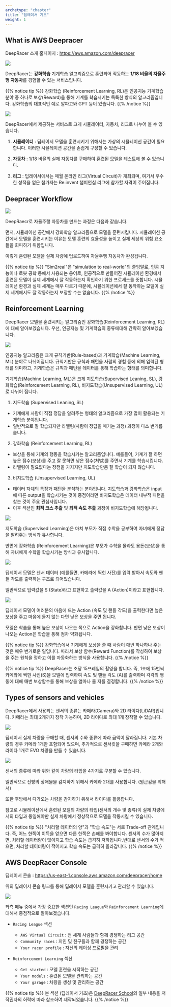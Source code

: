 ```yaml
---
archetype: "chapter"
title: "딥레이서 기초"
weight: 1
---
```


## What is AWS Deepracer

DeepRacer 소개 홈페이지 : <https://aws.amazon.com/deepracer>

![](./images/basics-01.png)

DeepRacer는 **강화학습** 기계학습 알고리즘으로 훈련되어 작동하는 **1/18 비율의 자율주행 자동차**를 경험할 수 있는 서비스입니다. 

{{% notice tip %}}
강화학습 (Reinforcement Learning, RL)은 인공지능 기계학습 분야 중 하나로 보상(Reward)을 통해 기계를 학습시키는 독특한 방식의 알고리즘입니다. 강화학습의 대표적인 예로 알파고와 GPT 등이 있습니다.
{{% /notice %}}

![](./images/basics-02.png)

DeepRacer에서 제공하는 서비스로 크게 시뮬레이터, 자동차, 리그로 나누어 볼 수 있습니다.

1. **시뮬레이터** : 딥레이서 모델을 훈련시키기 위해서는 가상의 시뮬레이션 공간이 필요합니다. 이러한 시뮬레이션 공간을 손쉽게 구성할 수 있습니다.


2. **자동차** : 1/18 비율의 실제 자동차를 구매하여 훈련된 모델을 테스트해 볼 수 있습니다.

3. **리그** : 딥레이서에서는 매월 온라인 리그(Virtual Circuit)가 개최되며, 여기서 우수한 성적을 얻은 참가자는 Re:invent 챔피언십 리그에 참가할 자격이 주어집니다.


## Deepracer Workflow

![](./images/basics-03.png)

DeepRaecr로 자율주행 자동차를 만드는 과정은 다음과 같습니다.

먼저, 시뮬레이션 공간에서 강화학습 알고리즘으로 모델을 훈련시킵니다. 시뮬레이션 공간에서 모델을 훈련시키는 이유는 모델 훈련의 효율성을 높이고 실제 세상의 위험 요소들을 회피하기 위함입니다.

이렇게 훈련된 모델을 실제 차량에 업로드하여 자율주행 자동차가 완성됩니다.

{{% notice tip %}}
"Sim2real"은 "simulation to real-world"의 줄임말로, 인공 지능이나 로봇 공학 등에서 사용되는 용어로, 인공적으로 만들어진 시뮬레이션 환경에서 훈련된 모델이 실제 세계에서 잘 작동하는지 확인하기 위한 프로세스를 뜻합니다. 시뮬레이션 환경과 실제 세계는 매우 다르기 때문에, 시뮬레이션에서 잘 동작하는 모델이 실제 세계에서도 잘 작동하는지 보장할 수는 없습니다.
{{% /notice %}}


## Reinforcement Learning

DeepRacer 모델을 훈련시키는 알고리즘인 강화학습(Reinforcement Learning, RL)에 대해 알아보겠습니다. 우선, 인공지능 및 기계학습의 종류에대해 간략히 알아보겠습니다.

![](./images/basics-04.png)

인공지능 알고리즘은 크게 규칙기반(Rule-based)과 기계학습(Machine Learning, ML) 분야로 나뉘어집니다. 규칙기반은 규칙과 패턴을 사람의 경험 등에 의해 입력된 형태를 의미하고, 기계학습은 규칙과 패턴을 데이터를 통해 학습하는 형태를 의미합니다.

기계학습(Machine Learning, ML)은 크게 지도학습(Supervised Leaning, SL), 강화학습(Reinforcement Learning, RL), 비지도학습(Unsupervised Learning, UL)
로 나뉘어 집니다.

1. 지도학습 (Supervised Leaning, SL)
  - 기계에게 사람이 직접 정답을 알려주는 형태의 알고리즘으로 가장 많이 활용되는 기계학습 분야입니다.
  - 일반적으로 잘 학습되지만 라벨링(사람이 정답을 매기는 과정) 과정이 다소 번거롭습니다.

2. 강화학습 (Reinforcement Learning, RL)
  - 보상을 통해 기계의 행동을 학습시키는 알고리즘입니다. 예를들어, 기계가 잘 하면 높은 점수(보상)를 주고 잘 못하면 낮은 점수(처벌)를 주면서 기계를 학습시킵니다.
  - 라벨링이 필요없다는 장점을 가지지만 지도학습만큼 잘 학습이 되지 않습니다.

3. 비지도학습 (Unsupervised Learning, UL)
  - 데이터 자체의 특징과 패턴을 분석하는 분야입니다. 지도학습과 강화학습은 input에 따른 output을 학습시키는 것이 중점이라면 비지도학습은 데이터 내부적 패턴을 찾는 것이 주요 관심사입니다.
  - 이후 섹션인 **최적 코스 추출** 및 **최적 속도 추출** 과정이 비지도학습에 해당됩니다.

![](./images/basics-05.png)

지도학습 (Supervised Learning)은 마치 부모가 직접 수학을 공부하여 자녀에게 정답을 알려주는 방식과 유사합니다.

반면에 강화학습 (Reinforcement Learning)은 부모가 수학을 몰라도 용돈(보상)을 통해 자녀에게 수학을 학습시키는 방식과 유사합니다.

![](./images/basics-06.png)

딥레이서 모델은 센서 데이터 (예를들면, 카메라에 찍힌 사진)를 입력 받아서 속도와 핸들 각도를 출력하는 구조로 되어있습니다.

일반적으로 입력값을 S (State)라고 표현하고 출력값을 A (Action)이라고 표현합니다.

![](./images/basics-07.png)

딥레이서 모델이 여러분의 마음에 드는 Action (속도 및 핸들 각도)을 출력한다면 높은 보상을 주고 마음에 들지 않는 다면 낮은 보상을 주면 됩니다.

모델은 학습을 통해 높은 보상이 나오는 쪽으로 Action을 강화합니다. 반면 낮은 보상이 나오는 Action은 학습을 통해 점차 약화됩니다.

{{% notice tip %}}
강화학습에서 기계에게 보상을 줄 때 사람이 매번 하나하나 주는 것은 매우 번거로운 일입니다. 따라서 보상 함수(Reward Function)를 작성하여 보상을 주는 원칙을 정하고 이를 자동화하는 방식을 사용합니다.
{{% /notice %}}

{{% notice tip %}}
DeepRacer는 초당 15프레임의 촬영을 합니다. 즉, 1초에 15번씩 카메라에 찍힌 사진(S)을 모델에 입력하여 속도 및 핸들 각도 (A)를 출력하며 각각의 행동에 대해 매번 보상함수를 통해 보상을 얼마나 줄 지를 결정합니다.
{{% /notice %}}


## Types of sensors and vehicles

DeepRacer에서 사용되는 센서의 종류는 카메라(Camera)와 2D 라이다(LiDAR)입니다. 카메라는 최대 2개까지 장착 가능하며, 2D 라이다로 최대 1개 장착할 수 있습니다.

![](./images/basics-08.png)

딥레이서 실제 차량을 구매할 때, 센서의 수와 종류에 따라 금액이 달라집니다. 기본 차량의 경우 카메라 1개만 포함되어 있으며, 추가적으로 센서킷을 구매하면 카메라 2개와 라이다 1개로 EVO 차량을 만들 수 있습니다.

![](./images/basics-09.png)

센서의 종류에 따라 위와 같이 차량의 타입을 4가지로 구분할 수 있습니다. 

일반적으로 전방의 장애물을 감지하기 위해서 카메라 2대를 사용합니다. (원근감을 위해서) 

또한 후방에서 다가오는 차량을 감지하기 위해서 라이다를 활용합니다.

참고로 시뮬레이션에서 훈련된 모델의 차량의 타입(센서의 개수 및 종류)이 실제 차량에서의 타입과 동일해야만 실제 차량에서 정상적으로 모델을 작동시킬 수 있습니다.

{{% notice tip %}}
"처리할 데이터의 양"과 "학습 속도"는 서로 Trade-off 관계입니다. 즉, 어느 한쪽이 이득을 얻으면 다른 한쪽은 손해를 봐야합니다. 센서의 수가 많아지면, 처리할 데이터량이 많아지고 학습 속도는 급격히 저하됩니다.반대로 센서의 수가 적으면, 처리할 데이터량이 적어지고 학습 속도는 급격히 올라갑니다.
{{% /notice %}}


## AWS DeepRacer Console

딥레이서 콘솔 : <https://us-east-1.console.aws.amazon.com/deepracer/home>

위의 딥레이서 콘솔 링크를 통해 딥레이서 모델을 훈련시키고 관리할 수 있습니다.

![](./images/basics-10.png)

좌측 메뉴 중에서 가장 중요한 섹션인 `Racing League`와 `Reinforcement Learning`에 대해서 중점적으로 알아보겠습니다.

- `Racing League` 섹션
  - `AWS Virtual Circuit` : 전 세계 사람들과 함께 경쟁하는 리그 공간
  - `Community races` : 지인 및 친구들과 함께 경쟁하는 공간
  - `Your racer profile` : 자신의 레이싱 프로필을 관리

- `Reinforcement Learning` 섹션
  - `Get started` : 모델 훈련을 시작하는 공간
  - `Your models` : 훈련된 모델을 관리하는 공간
  - `Your garage` : 차량을 생성 및 관리하는 공간


{{% notice tip %}}
본 섹션 (딥레이서 기초)은 [DeepRacer School](https://deepracer-school-ko.ai-castle.com)의 일부 내용을 저작권자의 허락에 따라 참조하여 제작되었습니다.
{{% /notice %}}